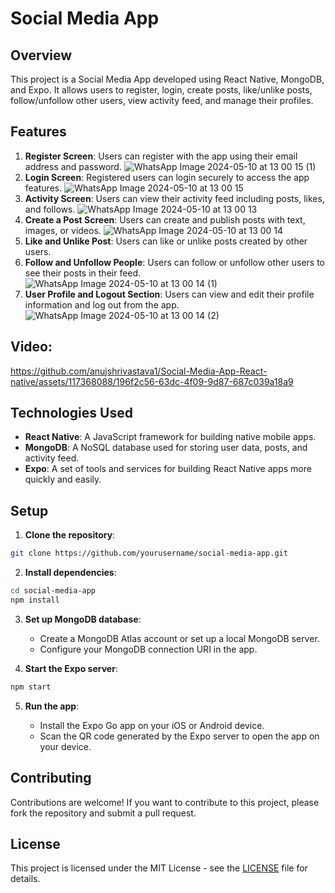 # Social Media App

## Overview

This project is a Social Media App developed using React Native, MongoDB, and Expo. It allows users to register, login, create posts, like/unlike posts, follow/unfollow other users, view activity feed, and manage their profiles.

## Features

1. **Register Screen**: Users can register with the app using their email address and password.
   ![WhatsApp Image 2024-05-10 at 13 00 15 (1)](https://github.com/anujshrivastava1/Social-Media-App-React-native/assets/117368088/818cdecc-d88a-40b8-bdaf-124125844b08)
2. **Login Screen**: Registered users can login securely to access the app features.
   ![WhatsApp Image 2024-05-10 at 13 00 15](https://github.com/anujshrivastava1/Social-Media-App-React-native/assets/117368088/e9e652fd-3653-4640-b10c-38802caacd23)
3. **Activity Screen**: Users can view their activity feed including posts, likes, and follows.
   ![WhatsApp Image 2024-05-10 at 13 00 13](https://github.com/anujshrivastava1/Social-Media-App-React-native/assets/117368088/aae6f3fb-c983-46bc-9fe6-fb26ee6dc7db)
4. **Create a Post Screen**: Users can create and publish posts with text, images, or videos.
   ![WhatsApp Image 2024-05-10 at 13 00 14](https://github.com/anujshrivastava1/Social-Media-App-React-native/assets/117368088/cf5d2933-2409-4474-966f-d6a79c2e1b36)
5. **Like and Unlike Post**: Users can like or unlike posts created by other users.
6. **Follow and Unfollow People**: Users can follow or unfollow other users to see their posts in their feed.
   ![WhatsApp Image 2024-05-10 at 13 00 14 (1)](https://github.com/anujshrivastava1/Social-Media-App-React-native/assets/117368088/2cf6b5e9-1e96-4fd2-bd93-7cd5afea7675)
7. **User Profile and Logout Section**: Users can view and edit their profile information and log out from the app.
   ![WhatsApp Image 2024-05-10 at 13 00 14 (2)](https://github.com/anujshrivastava1/Social-Media-App-React-native/assets/117368088/021a3178-882b-4747-99b8-6cade2929a5b)

## Video:

https://github.com/anujshrivastava1/Social-Media-App-React-native/assets/117368088/196f2c56-63dc-4f09-9d87-687c039a18a9

## Technologies Used

- **React Native**: A JavaScript framework for building native mobile apps.
- **MongoDB**: A NoSQL database used for storing user data, posts, and activity feed.
- **Expo**: A set of tools and services for building React Native apps more quickly and easily.

## Setup

1. **Clone the repository**:

```bash
git clone https://github.com/yourusername/social-media-app.git
```

2. **Install dependencies**:

```bash
cd social-media-app
npm install
```

3. **Set up MongoDB database**:

   - Create a MongoDB Atlas account or set up a local MongoDB server.
   - Configure your MongoDB connection URI in the app.

4. **Start the Expo server**:

```bash
npm start
```

5. **Run the app**:

   - Install the Expo Go app on your iOS or Android device.
   - Scan the QR code generated by the Expo server to open the app on your device.

## Contributing

Contributions are welcome! If you want to contribute to this project, please fork the repository and submit a pull request.

## License

This project is licensed under the MIT License - see the [LICENSE](LICENSE) file for details.

























